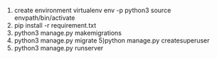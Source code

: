 1) create environment
   virtualenv env -p python3
   source envpath/bin/activate
2) pip install -r requirement.txt
3) python3 manage.py makemigrations
4) python3 manage.py migrate
5)python manage.py createsuperuser
6) python3 manage.py runserver
